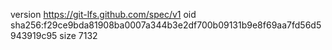 version https://git-lfs.github.com/spec/v1
oid sha256:f29ce9bda81908ba0007a344b3e2df700b09131b9e8f69aa7fd56d5943919c95
size 7132
